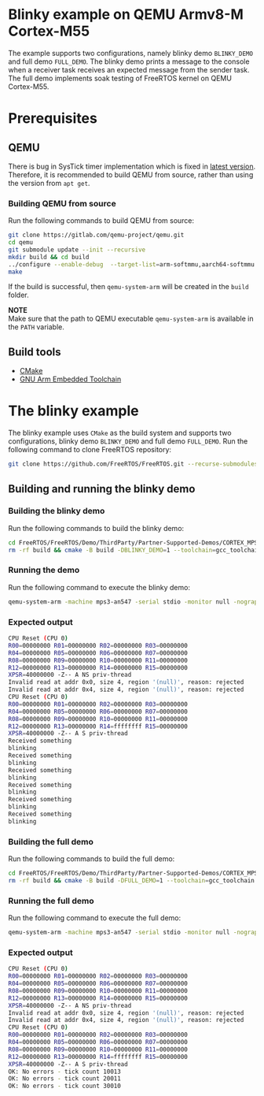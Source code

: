 
# Blinky example on QEMU Armv8-M Cortex-M55
The example supports two configurations, namely blinky demo `BLINKY_DEMO` and full demo `FULL_DEMO`. The blinky demo prints a message to the console when a receiver task receives an expected message from the sender task. The full demo implements soak testing of FreeRTOS kernel on QEMU Cortex-M55.

# Prerequisites

## QEMU
There is bug in SysTick timer implementation which is fixed in [latest version](https://gitlab.com/qemu-project/qemu/-/commit/77cd997). Therefore, it is recommended to build QEMU from source, rather than using the version from `apt get`.

### Building QEMU from source
Run the following commands to build QEMU from source:
```bash
git clone https://gitlab.com/qemu-project/qemu.git
cd qemu
git submodule update --init --recursive
mkdir build && cd build
../configure --enable-debug  --target-list=arm-softmmu,aarch64-softmmu
make
```

If the build is successful, then `qemu-system-arm` will be created in the `build` folder.

**NOTE**  
Make sure that the path to QEMU executable `qemu-system-arm` is available in the `PATH` variable.

## Build tools
* [CMake](https://cmake.org/download/)
* [GNU Arm Embedded Toolchain](https://developer.arm.com/downloads/-/arm-gnu-toolchain-downloads)

# The blinky example
The blinky example uses `CMake` as the build system and supports two configurations, blinky demo `BLINKY_DEMO` and full demo `FULL_DEMO`. Run the following command to clone FreeRTOS repository:

```bash
git clone https://github.com/FreeRTOS/FreeRTOS.git --recurse-submodules
```

## Building and running the blinky demo
### Building the blinky demo
Run the following commands to build the blinky demo:

```bash
cd FreeRTOS/FreeRTOS/Demo/ThirdParty/Partner-Supported-Demos/CORTEX_MPS3_M55_QEMU_GCC
rm -rf build && cmake -B build -DBLINKY_DEMO=1 --toolchain=gcc_toolchain.cmake . && cmake --build build
```

### Running the demo
Run the following command to execute the blinky demo:
```bash
qemu-system-arm -machine mps3-an547 -serial stdio -monitor null -nographic -d cpu_reset,guest_errors -device loader,file=./build/cortex_mps3_m55_qemu_example
```

### Expected output
```bash
CPU Reset (CPU 0)
R00=00000000 R01=00000000 R02=00000000 R03=00000000
R04=00000000 R05=00000000 R06=00000000 R07=00000000
R08=00000000 R09=00000000 R10=00000000 R11=00000000
R12=00000000 R13=00000000 R14=00000000 R15=00000000
XPSR=40000000 -Z-- A NS priv-thread
Invalid read at addr 0x0, size 4, region '(null)', reason: rejected
Invalid read at addr 0x4, size 4, region '(null)', reason: rejected
CPU Reset (CPU 0)
R00=00000000 R01=00000000 R02=00000000 R03=00000000
R04=00000000 R05=00000000 R06=00000000 R07=00000000
R08=00000000 R09=00000000 R10=00000000 R11=00000000
R12=00000000 R13=00000000 R14=ffffffff R15=00000000
XPSR=40000000 -Z-- A S priv-thread
Received something
blinking
Received something
blinking
Received something
blinking
Received something
blinking
Received something
blinking
Received something
blinking
```

### Building the full demo
Run the following commands to build the full demo:

```bash
cd FreeRTOS/FreeRTOS/Demo/ThirdParty/Partner-Supported-Demos/CORTEX_MPS3_M55_QEMU_GCC
rm -rf build && cmake -B build -DFULL_DEMO=1 --toolchain=gcc_toolchain.cmake . && cmake --build build
```

### Running the full demo
Run the following command to execute the full demo:
```bash
qemu-system-arm -machine mps3-an547 -serial stdio -monitor null -nographic -d cpu_reset,guest_errors -device loader,file=./build/cortex_mps3_m55_qemu_example
```

### Expected output
```bash
CPU Reset (CPU 0)
R00=00000000 R01=00000000 R02=00000000 R03=00000000
R04=00000000 R05=00000000 R06=00000000 R07=00000000
R08=00000000 R09=00000000 R10=00000000 R11=00000000
R12=00000000 R13=00000000 R14=00000000 R15=00000000
XPSR=40000000 -Z-- A NS priv-thread
Invalid read at addr 0x0, size 4, region '(null)', reason: rejected
Invalid read at addr 0x4, size 4, region '(null)', reason: rejected
CPU Reset (CPU 0)
R00=00000000 R01=00000000 R02=00000000 R03=00000000
R04=00000000 R05=00000000 R06=00000000 R07=00000000
R08=00000000 R09=00000000 R10=00000000 R11=00000000
R12=00000000 R13=00000000 R14=ffffffff R15=00000000
XPSR=40000000 -Z-- A S priv-thread
OK: No errors - tick count 10013 
OK: No errors - tick count 20011 
OK: No errors - tick count 30010 
```
